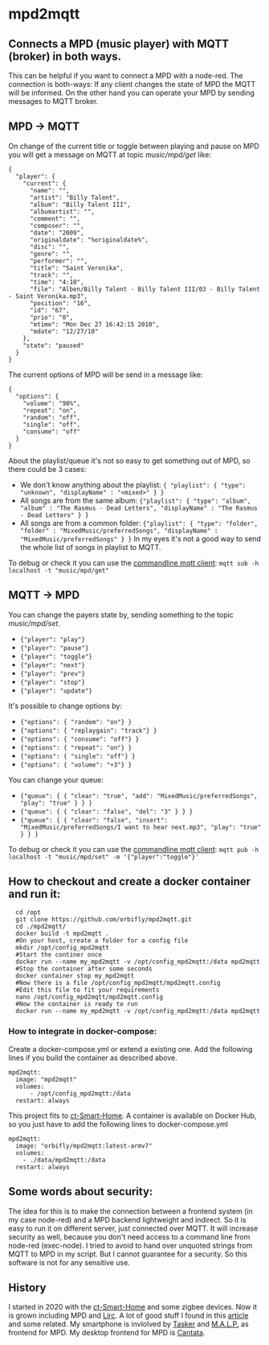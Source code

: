 # mpd2mqtt #
## Connects a MPD (music player) with MQTT (broker) in both ways. ##

This can be helpful if you want to connect a MPD with a node-red.
The connection is both-ways: If any client changes the state of MPD the MQTT will be informed. On the other hand you can operate your MPD by sending messages to MQTT broker.

## MPD -> MQTT ##
On change of the current title or toggle between playing and pause on MPD you will get a message on MQTT at topic *music/mpd/get* like:

    {
      "player": {
        "current": {
          "name": "",
          "artist": "Billy Talent",
          "album": "Billy Talent III",
          "albumartist": "",
          "comment": "",
          "composer": "",
          "date": "2009",
          "originaldate": "%originaldate%",
          "disc": "",
          "genre": "",
          "performer": "",
          "title": "Saint Veronika",
          "track": "",
          "time": "4:10",
          "file": "Alben/Billy Talent - Billy Talent III/03 - Billy Talent - Saint Veronika.mp3",
          "position": "16",
          "id": "67",
          "prio": "0",
          "mtime": "Mon Dec 27 16:42:15 2010",
          "mdate": "12/27/10"
        },
        "state": "paused"
      }
    }

The current options of MPD will be send in a message like:

    {
      "options": {
        "volume": "98%",
        "repeat": "on",
        "random": "off",
        "single": "off",
        "consume": "off"
      }
    }

About the playlist/queue it's not so easy to get something out of MPD, so there could be 3 cases:
* We don't know anything about the playlist: `{ "playlist": { "type": "unknown", "displayName" : "<mixed>" } }`
* All songs are from the same album: `{"playlist": { "type": "album", "album" : "The Rasmus - Dead Letters", "displayName" : "The Rasmus - Dead Letters" } }`
* All songs are from a common folder: `{"playlist": { "type": "folder", "folder" : "MixedMusic/preferredSongs", "displayName" : "MixedMusic/preferredSongs" } }`
In my eyes it's not a good way to send the whole list of songs in playlist to MQTT.

To debug or check it you can use the [commandline mqtt client](https://github.com/hivemq/mqtt-cli):
`mqtt sub -h localhost -t "music/mpd/get"`

## MQTT -> MPD ##
You can change the payers state by, sending something to the topic *music/mpd/set*.
* `{"player": "play"}`
* `{"player": "pause"}`
* `{"player": "toggle"}`
* `{"player": "next"}`
* `{"player": "prev"}`
* `{"player": "stop"}`
* `{"player": "update"}`

It's possible to change options by:
* `{"options": { "random": "on"} }`
* `{"options": { "replaygain": "track"} }`
* `{"options": { "consume": "off"} }`
* `{"options": { "repeat": "on"} }`
* `{"options": { "single": "off"} }`
* `{"options": { "volume": "+3"} }`

You can change your queue:
* `{"queue": { { "clear": "true", "add": "MixedMusic/preferredSongs", "play": "true" } } }`
* `{"queue": { { "clear": "false", "del": "3" } } }`
* `{"queue": { { "clear": "false", "insert": "MixedMusic/preferredSongs/I want to hear next.mp3", "play": "true" } } }`

To debug or check it you can use the [commandline mqtt client](https://github.com/hivemq/mqtt-cli):
   `mqtt pub -h localhost -t "music/mpd/set" -m '{"player":"toggle"}'`

## How to checkout and create a docker container and run it: ##
      cd /opt
      git clone https://github.com/orbifly/mpd2mqtt.git
      cd ./mpd2mqtt/
      docker build -t mpd2mqtt .
      #On your host, create a folder for a config file
      mkdir /opt/config_mpd2mqtt
      #Start the continer once 
      docker run --name my_mpd2mqtt -v /opt/config_mpd2mqtt:/data mpd2mqtt
      #Stop the container after some seconds
      docker container stop my_mpd2mqtt
      #Now there is a file /opt/config_mpd2mqtt/mpd2mqtt.config
      #Edit this file to fit your requirements
      nano /opt/config_mpd2mqtt/mpd2mqtt.config
      #Now the container is ready to run
      docker run --name my_mpd2mqtt -v /opt/config_mpd2mqtt:/data mpd2mqtt
      
### How to integrate in docker-compose: ###
Create a docker-compose.yml or extend a existing one. Add the following lines if you build the container as described above.

    mpd2mqtt:
      image: "mpd2mqtt"
      volumes:
          - /opt/config_mpd2mqtt:/data
      restart: always

This project fits to [ct-Smart-Home](https://github.com/ct-Open-Source/ct-Smart-Home). A container is available on Docker Hub, so you just have to add the following lines to docker-compose.yml

    mpd2mqtt:
      image: "orbifly/mpd2mqtt:latest-armv7"
      volumes:
        - ./data/mpd2mqtt:/data
      restart: always

## Some words about security: ##
The idea for this is to make the connection between a frontend system (in my case node-red) and a MPD backend lightweight and indirect. So it is easy to run it on different server, just connected over MQTT. It will increase security as well, because you don't need access to a command line from node-red (exec-node).
I tried to avoid to hand over unquoted strings from MQTT to MPD in my script. But I cannot guarantee for a security. So this software is not for any sensitive use.

## History ##
I started in 2020 with the [ct-Smart-Home](https://github.com/ct-Open-Source/ct-Smart-Home) and some zigbee devices. Now it is grown including MPD and [Lirc](https://www.lirc.org/). A lot of good stuff I found in this [article](https://www.heise.de/ct/artikel/c-t-Smart-Home-4249476.html) and some related. My smartphone is invlolved by [Tasker](https://play.google.com/store/apps/details?id=net.dinglisch.android.taskerm&hl=de&gl=US) and [M.A.L.P.](https://play.google.com/store/apps/details?id=org.gateshipone.malp&hl=de&gl=US) as frontend for MPD. My desktop frontend for MPD is [Cantata](https://linuxreviews.org/Cantata).

